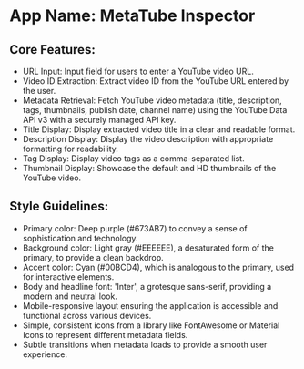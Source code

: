 # **App Name**: MetaTube Inspector

## Core Features:

- URL Input: Input field for users to enter a YouTube video URL.
- Video ID Extraction: Extract video ID from the YouTube URL entered by the user.
- Metadata Retrieval: Fetch YouTube video metadata (title, description, tags, thumbnails, publish date, channel name) using the YouTube Data API v3 with a securely managed API key.
- Title Display: Display extracted video title in a clear and readable format.
- Description Display: Display the video description with appropriate formatting for readability.
- Tag Display: Display video tags as a comma-separated list.
- Thumbnail Display: Showcase the default and HD thumbnails of the YouTube video.

## Style Guidelines:

- Primary color: Deep purple (#673AB7) to convey a sense of sophistication and technology.
- Background color: Light gray (#EEEEEE), a desaturated form of the primary, to provide a clean backdrop.
- Accent color: Cyan (#00BCD4), which is analogous to the primary, used for interactive elements.
- Body and headline font: 'Inter', a grotesque sans-serif, providing a modern and neutral look.
- Mobile-responsive layout ensuring the application is accessible and functional across various devices.
- Simple, consistent icons from a library like FontAwesome or Material Icons to represent different metadata fields.
- Subtle transitions when metadata loads to provide a smooth user experience.